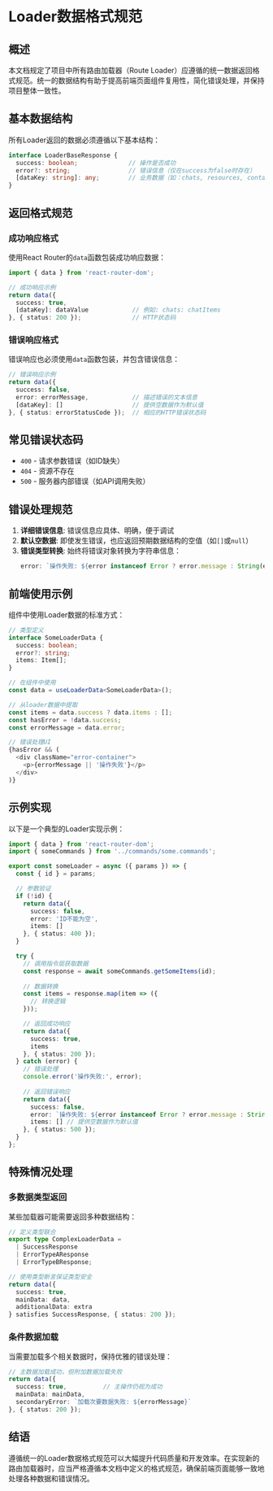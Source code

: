 # Loader数据格式规范

## 概述

本文档规定了项目中所有路由加载器（Route Loader）应遵循的统一数据返回格式规范。统一的数据结构有助于提高前端页面组件复用性，简化错误处理，并保持项目整体一致性。

## 基本数据结构

所有Loader返回的数据必须遵循以下基本结构：

```typescript
interface LoaderBaseResponse {
  success: boolean;              // 操作是否成功
  error?: string;                // 错误信息（仅在success为false时存在）
  [dataKey: string]: any;        // 业务数据（如：chats, resources, contacts等）
}
```

## 返回格式规范

### 成功响应格式

使用React Router的`data`函数包装成功响应数据：

```typescript
import { data } from 'react-router-dom';

// 成功响应示例
return data({
  success: true,
  [dataKey]: dataValue            // 例如: chats: chatItems
}, { status: 200 });              // HTTP状态码
```

### 错误响应格式

错误响应也必须使用`data`函数包装，并包含错误信息：

```typescript
// 错误响应示例
return data({
  success: false,
  error: errorMessage,            // 描述错误的文本信息
  [dataKey]: []                   // 提供空数据作为默认值
}, { status: errorStatusCode });  // 相应的HTTP错误状态码
```

## 常见错误状态码

- `400` - 请求参数错误（如ID缺失）
- `404` - 资源不存在
- `500` - 服务器内部错误（如API调用失败）

## 错误处理规范

1. **详细错误信息**: 错误信息应具体、明确，便于调试
2. **默认空数据**: 即使发生错误，也应返回预期数据结构的空值（如`[]`或`null`）
3. **错误类型转换**: 始终将错误对象转换为字符串信息：
   ```typescript
   error: `操作失败: ${error instanceof Error ? error.message : String(error)}`
   ```

## 前端使用示例

组件中使用Loader数据的标准方式：

```typescript
// 类型定义
interface SomeLoaderData {
  success: boolean;
  error?: string;
  items: Item[];
}

// 在组件中使用
const data = useLoaderData<SomeLoaderData>();

// 从loader数据中提取
const items = data.success ? data.items : [];
const hasError = !data.success;
const errorMessage = data.error;

// 错误处理UI
{hasError && (
  <div className="error-container">
    <p>{errorMessage || '操作失败'}</p>
  </div>
)}
```

## 示例实现

以下是一个典型的Loader实现示例：

```typescript
import { data } from 'react-router-dom';
import { someCommands } from '../commands/some.commands';

export const someLoader = async ({ params }) => {
  const { id } = params;

  // 参数验证
  if (!id) {
    return data({
      success: false,
      error: 'ID不能为空',
      items: []
    }, { status: 400 });
  }

  try {
    // 调用指令层获取数据
    const response = await someCommands.getSomeItems(id);
    
    // 数据转换
    const items = response.map(item => ({
      // 转换逻辑
    }));

    // 返回成功响应
    return data({ 
      success: true,
      items
    }, { status: 200 });
  } catch (error) {
    // 错误处理
    console.error('操作失败:', error);
    
    // 返回错误响应
    return data({
      success: false,
      error: `操作失败: ${error instanceof Error ? error.message : String(error)}`,
      items: [] // 提供空数据作为默认值
    }, { status: 500 });
  }
};
```

## 特殊情况处理

### 多数据类型返回

某些加载器可能需要返回多种数据结构：

```typescript
// 定义类型联合
export type ComplexLoaderData = 
  | SuccessResponse 
  | ErrorTypeAResponse 
  | ErrorTypeBResponse;

// 使用类型断言保证类型安全
return data({
  success: true,
  mainData: data,
  additionalData: extra
} satisfies SuccessResponse, { status: 200 });
```

### 条件数据加载

当需要加载多个相关数据时，保持优雅的错误处理：

```typescript
// 主数据加载成功，但附加数据加载失败
return data({
  success: true,          // 主操作仍视为成功
  mainData: mainData,
  secondaryError: `加载次要数据失败: ${errorMessage}`
}, { status: 200 });
```

## 结语

遵循统一的Loader数据格式规范可以大幅提升代码质量和开发效率。在实现新的路由加载器时，应当严格遵循本文档中定义的格式规范，确保前端页面能够一致地处理各种数据和错误情况。 